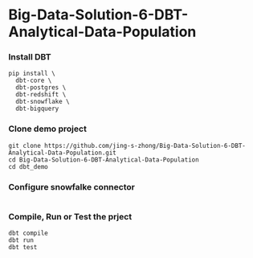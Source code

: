 # Big-Data-Solution-6-DBT-Analytical-Data-Population

### Install DBT

```
pip install \
  dbt-core \
  dbt-postgres \
  dbt-redshift \
  dbt-snowflake \
  dbt-bigquery
```

### Clone demo project

```
git clone https://github.com/jing-s-zhong/Big-Data-Solution-6-DBT-Analytical-Data-Population.git
cd Big-Data-Solution-6-DBT-Analytical-Data-Population
cd dbt_demo
```

### Configure snowfalke connector
```
```


### Compile, Run or Test the prject

```
dbt compile
dbt run
dbt test
```
